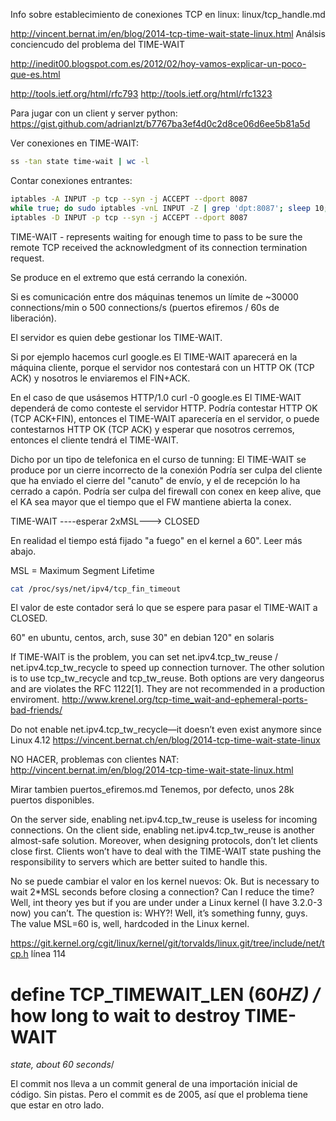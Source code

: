 Info sobre establecimiento de conexiones TCP en linux: linux/tcp_handle.md

<http://vincent.bernat.im/en/blog/2014-tcp-time-wait-state-linux.html>
Análsis conciencudo del problema del TIME-WAIT

<http://inedit00.blogspot.com.es/2012/02/hoy-vamos-explicar-un-poco-que-es.html>

<http://tools.ietf.org/html/rfc793>
<http://tools.ietf.org/html/rfc1323>

Para jugar con un client y server python: <https://gist.github.com/adrianlzt/b7767ba3ef4d0c2d8ce06d6ee5b81a5d>

Ver conexiones en TIME-WAIT:

```bash
ss -tan state time-wait | wc -l
```

Contar conexiones entrantes:

```bash
iptables -A INPUT -p tcp --syn -j ACCEPT --dport 8087
while true; do sudo iptables -vnL INPUT -Z | grep 'dpt:8087'; sleep 10; done
iptables -D INPUT -p tcp --syn -j ACCEPT --dport 8087
```

TIME-WAIT - represents waiting for enough time to pass to be sure the remote TCP received the acknowledgment of its connection termination request.

Se produce en el extremo que está cerrando la conexión.

Si es comunicación entre dos máquinas tenemos un límite de ~30000 connections/min o 500 connections/s (puertos efiremos / 60s de liberación).

El servidor es quien debe gestionar los TIME-WAIT.

Si por ejemplo hacemos
curl google.es
El TIME-WAIT aparecerá en la máquina cliente, porque el servidor nos contestará con un HTTP OK (TCP ACK) y nosotros le enviaremos el FIN+ACK.

En el caso de que usásemos HTTP/1.0
curl -0 google.es
El TIME-WAIT dependerá de como conteste el servidor HTTP. Podría contestar HTTP OK (TCP ACK+FIN), entonces el TIME-WAIT aparecería en el servidor, o puede contestarnos HTTP OK (TCP ACK) y esperar que nosotros cerremos, entonces el cliente tendrá el TIME-WAIT.

Dicho por un tipo de telefonica en el curso de tunning:
El TIME-WAIT se produce por un cierre incorrecto de la conexión
Podría ser culpa del cliente que ha enviado el cierre del "canuto" de envío, y el de recepción lo ha cerrado a capón.
Podría ser culpa del firewall con conex en keep alive, que el KA sea mayor que el tiempo que el FW mantiene abierta la conex.

TIME-WAIT ----esperar 2xMSL---> CLOSED

En realidad el tiempo está fijado "a fuego" en el kernel a 60". Leer más abajo.

MSL = Maximum Segment Lifetime

```bash
cat /proc/sys/net/ipv4/tcp_fin_timeout
```

El valor de este contador será lo que se espere para pasar el TIME-WAIT a CLOSED.

60" en ubuntu, centos, arch, suse
30" en debian
120" en solaris

If TIME-WAIT is the problem, you can set net.ipv4.tcp_tw_reuse / net.ipv4.tcp_tw_recycle to speed up connection turnover.
The other solution is to use tcp_tw_recycle and tcp_tw_reuse. Both options are very dangeorus and are violates the RFC 1122[1]. They are not recommended in a production enviroment. <http://www.krenel.org/tcp-time_wait-and-ephemeral-ports-bad-friends/>

Do not enable net.ipv4.tcp_tw_recycle—it doesn’t even exist anymore since Linux 4.12
<https://vincent.bernat.ch/en/blog/2014-tcp-time-wait-state-linux>

NO HACER, problemas con clientes NAT: <http://vincent.bernat.im/en/blog/2014-tcp-time-wait-state-linux.html>

Mirar tambien puertos_efiremos.md
Tenemos, por defecto, unos 28k puertos disponibles.

On the server side, enabling net.ipv4.tcp_tw_reuse is useless for incoming connections.
On the client side, enabling net.ipv4.tcp_tw_reuse is another almost-safe solution.
Moreover, when designing protocols, don’t let clients close first. Clients won’t have to deal with the TIME-WAIT state pushing the responsibility to servers which are better suited to handle this.

No se puede cambiar el valor en los kernel nuevos:
Ok. But is necessary to wait 2\*MSL seconds before closing a connection? Can I reduce the time? Well, int theory yes but if you are under under a Linux kernel (I have 3.2.0-3 now) you can’t. The question is: WHY?! Well, it’s something funny, guys. The value MSL=60 is, well, hardcoded in the Linux kernel.

<https://git.kernel.org/cgit/linux/kernel/git/torvalds/linux.git/tree/include/net/tcp.h>
línea 114

# define TCP_TIMEWAIT_LEN (60*HZ) /* how long to wait to destroy TIME-WAIT

*state, about 60 seconds*/

El commit nos lleva a un commit general de una importación inicial de código. Sin pistas. Pero el commit es de 2005, así que el problema tiene que estar en otro lado.
